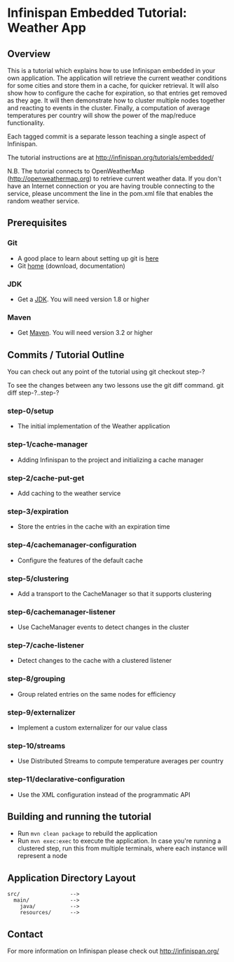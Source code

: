 # Infinispan Embedded Tutorial: Weather App

## Overview

This is a tutorial which explains how to use Infinispan embedded in your own
application. The application will retrieve the current weather conditions for 
some cities and store them in a cache, for quicker retrieval. It will also
show how to configure the cache for expiration, so that entries get removed as
they age. It will then demonstrate how to cluster multiple nodes together and
reacting to events in the cluster. Finally, a computation of average temperatures
per country will show the power of the map/reduce functionality.

Each tagged commit is a separate lesson teaching a single aspect of Infinispan.

The tutorial instructions are at http://infinispan.org/tutorials/embedded/

N.B. The tutorial connects to OpenWeatherMap (http://openweathermap.org) to
retrieve current weather data. If you don't have an Internet connection or
you are having trouble connecting to the service, please uncomment the line in 
the pom.xml file that enables the random weather service.

## Prerequisites

### Git

- A good place to learn about setting up git is [here][git-github]
- Git [home][git-home] (download, documentation)

### JDK

- Get a [JDK][jdk-download]. You will need version 1.8 or higher

### Maven

- Get [Maven][maven-download]. You will need version 3.2 or higher

## Commits / Tutorial Outline

You can check out any point of the tutorial using
    git checkout step-?

To see the changes between any two lessons use the git diff command.
    git diff step-?..step-?

### step-0/setup

- The initial implementation of the Weather application

### step-1/cache-manager

- Adding Infinispan to the project and initializing a cache manager

### step-2/cache-put-get

- Add caching to the weather service

### step-3/expiration

- Store the entries in the cache with an expiration time

### step-4/cachemanager-configuration

- Configure the features of the default cache

### step-5/clustering

- Add a transport to the CacheManager so that it supports clustering

### step-6/cachemanager-listener

- Use CacheManager events to detect changes in the cluster

### step-7/cache-listener

- Detect changes to the cache with a clustered listener

### step-8/grouping

- Group related entries on the same nodes for efficiency

### step-9/externalizer

- Implement a custom externalizer for our value class

### step-10/streams

- Use Distributed Streams to compute temperature averages per country

### step-11/declarative-configuration

- Use the XML configuration instead of the programmatic API

## Building and running the tutorial

- Run `mvn clean package` to rebuild the application
- Run `mvn exec:exec` to execute the application. In case you're running a clustered step, run this from
  multiple terminals, where each instance will represent a node

## Application Directory Layout

    src/                -->
      main/             -->
        java/           -->
        resources/      -->

## Contact

For more information on Infinispan please check out http://infinispan.org/

[jdk-download]: http://www.oracle.com/technetwork/articles/javase/index-jsp-138363.html
[git-home]: http://git-scm.com
[git-github]: http://help.github.com/set-up-git-redirect
[maven-download]: http://maven.apache.org/download.html

